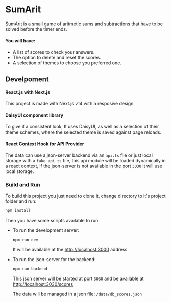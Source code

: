 # SumArit

SumArit is a small game of aritmetic sums and subtractions that have to be solved before the timer ends.

#### You will have:

- A list of scores to check your answers.
- The option to delete and reset the scores.
- A selection of themes to choose you preferred one.


## Develpoment

#### React.js with Next.js

This project is made with Next.js v14 with a resposive design.

#### DaisyUI component library

To give it a consistent look, It uses DaisyUI, as well as a selection of their theme schemes, where the selected theme is saved against page reloads.

#### React Context Hook for API Provider
The data can use a json-server backend via an `api.ts` file or just local storage with a `fake_api.ts` file, this api module will be loaded dynamically in a react context, if the json-server is not available in the port `3030` it will use local storage.

### Build and Run

To build this project you just need to clone it, change directory to it's project folder and run:

```bash
npm install
```

Then you have some scripts available to run:

- To run the development server:
    ```bash
    npm run dev
    ```
    It will be available at the [http://localhost:3000](http://localhost:3000) address.

- To run the json-server for the backend:
    ```bash
    npm run backend
    ```
    This json server will be started at port `3030` and be available at [http://localhost:3030/scores](http://localhost:3030/scores)
    
    The data will be managed in a json file: `/data/db_scores.json`
